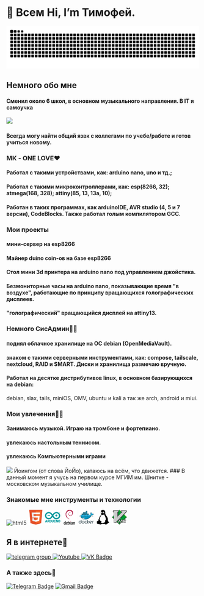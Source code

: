 # 👋 Всем Hi, I’m Тимофей.
![snake](https://github.com/TimmMuranov/TimmMuranov/blob/output/github-contribution-grid-snake.svg)


<h2>Немного обо мне</h2>
<h4>Сменил около 6 школ, в основном музыкального направления. В IT я самоучка</h4> <img src="https://media.giphy.com/media/WUlplcMpOCEmTGBtBW/giphy.gif" width="30px"> <h4>Всегда могу найти общий язвк с коллегами по учебе/работе и готов учиться новому.</h4>

### МК - ONE LOVE❤️
#### Работал с такими устройствами, как: arduino nano, uno и тд.; 
#### Работал с такими микроконтроллерами, как: esp(8266, 32); atmega(168, 328); attiny(85, 13, 13a, 10);

#### Работан в таких программах, как arduinoIDE, AVR studio (4, 5 и 7 версии),  CodeBlocks. Также работал голым компилятором GCC.
### Мои проекты
#### мини-сервер на esp8266
#### Майнер duino coin-ов на базе esp8266 
#### Стол мини 3d принтера на arduino nano под управлением джойстика.
#### Безмониторные часы на arduino nano, показывающие время "в воздухе", работающие по принципу  вращающихся голографических дисплеев.
#### "голографический" вращающийся дисплей на attiny13. 
### Немного СисАдмин👩‍💻
#### поднял облачное хранилище на ОС debian (OpenMediaVault).
#### знаком с такими серверными инструментами, как: compose,  tailscale, nextcloud, RAID и SMART. Диски и хранилища размечаю вручную.
#### Работал на десятке дистрибутивов linux, в основном базирующихся на debian:
debian, slax, tails, miniOS, OMV, ubuntu и kali а так же arch, android и miui.
### Мои увлечения👩‍🎤 
#### Занимаюсь музыкой. Играю на тромбоне и фортепиано.
#### увлекаюсь настольным теннисом.
#### увлекаюсь Компьютерными играми
<img src="https://static.wikia.nocookie.net/terraria-calamity-mod/images/6/6e/Calamity-logo.png/revision/latest?cb=20230807142838&path-prefix=ru">
Йоингом (от слова ЙоЙо), катаюсь на всём, что движется.
### В данный момент я учусь на первом курсе МГИМ им. Шнитке - московском музыкальном училище. 

### Знакомые мне инструменты и технологии

<div>

<img src="https://raw.githubusercontent.com/gist/Mr-Magnificent/2a3bd3a844f425f6b6800a30b2408da8/raw/fcb9260cba6664b309579557714e0fc64ee3893f/ISO_C%2B%2B_Logo.svg" title="html5" alt="html5" width="40" height="40"/>

  <img src="https://github.com/devicons/devicon/blob/master/icons/html5/html5-original.svg" title="html5" alt="html5" width="40" height="40"/>

<img src="https://github.com/devicons/devicon/blob/master/icons%2Farduino%2Farduino-original-wordmark.svg" title="html5" alt="html5" width="40" height="40"/>

<img src="https://github.com/devicons/devicon/blob/master/icons/debian/debian-original-wordmark.svg" title="html5" alt="html5" width="40" height="40"/>

<img src="https://github.com/devicons/devicon/blob/master/icons/docker/docker-original-wordmark.svg" title="html5" alt="html5" width="40" height="40"/>

<img src="https://github.com/devicons/devicon/blob/master/icons/linux/linux-plain.svg" title="html5" alt="html5" width="40" height="40"/>

<img src="https://github.com/devicons/devicon/blob/master/icons/vim/vim-original.svg" title="html5" alt="html5" width="40" height="40"/>

</div> 

## Я в интернете🤙
  <div id="badges">
    <a href="https://t.me/TimMuranov" target="_blank">
      <img src="https://cdn-icons-png.flaticon.com/512/2111/2111646.png" width="40" height="40" alt="telegram group" />
    </a>
    <a href="https://youtube.com/@facultet-computers_net?si=huLNb-A9svF7Gs6z" target="_blank">
      <img src="https://cdn-icons-png.flaticon.com/512/3670/3670147.png" width="40" height="40" alt="Youtube"/>
    </a>
    <a href="https://vk.com/id612294177" target="_blank">
      <img src="https://cdn-icons-png.flaticon.com/512/145/145813.png" width="40" height="40" alt="VK Badge"/>
    </a>
  </div>

### А также здесь👋
[![Telegram Badge](https://img.shields.io/badge/-MuranovTim-blue?style=flat&logo=Telegram&logoColor=white)](https://t.me/TimMuranov) 
[![Gmail Badge](https://img.shields.io/badge/-Gmail.com-red?style=flat&logo=Gmail&logoColor=white)](mailto:muranovtim@gmail.com)

